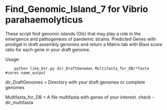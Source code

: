 # Find_Genomic_Island_7 for Vibrio parahaemolyticus

These script find genomic islands (GIs) that may play a role in the emergence and pathogenesis of pandemic strains. Predicted Genes with prodigal in draft assembly genomes and return a Matrix.tab with Blast score ratio for each gene in your draft genome.

Usage:


        python like_bsr.py dir_DraftGenomes Multifasta_for_DB/*fasta #cores name_output
        
  
dir_DraftGenomes = Directory with your draft genomes or complete genomes



Multifasta_for_DB = A file multifasta with genes of your interest. check - dir_multifasta 




